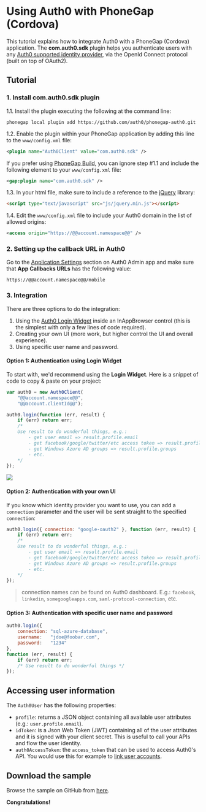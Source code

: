 # Using Auth0 with PhoneGap (Cordova)

This tutorial explains how to integrate Auth0 with a PhoneGap (Cordova) application. The __com.auth0.sdk__ plugin helps you authenticate users with any [Auth0 supported identity provider](identityproviders), via the OpenId Connect protocol (built on top of OAuth2).

## Tutorial

### 1. Install com.auth0.sdk plugin

1.1. Install the plugin executing the following at the command line:

```
phonegap local plugin add https://github.com/auth0/phonegap-auth0.git
```

1.2. Enable the plugin within your PhoneGap application by adding this line to the `www/config.xml` file:

```xml
<plugin name="Auth0Client" value="com.auth0.sdk" />
```
	
If you prefer using <a href="http://build.phonegap.com/" target="_new">PhoneGap Build</a>, you can ignore step #1.1 and include the following element to your `www/config.xml` file:

```xml
<gap:plugin name="com.auth0.sdk" />
```

1.3. In your html file, make sure to include a reference to the <a target="_new" href="http://jquery.com/download/">jQuery</a> library:

```html
<script type="text/javascript" src="js/jquery.min.js"></script>
```

1.4. Edit the `www/config.xml` file to include your Auth0 domain in the list of allowed origins:

```xml
<access origin="https://@@account.namespace@@" />
```

### 2. Setting up the callback URL in Auth0

<div class="setup-callback">
<p>Go to the <a href="@@uiAppSettingsURL@@" target="_new">Application Settings</a> section on Auth0 Admin app and make sure that <b>App Callbacks URLs</b> has the following value:</p>

<pre><code>https://@@account.namespace@@/mobile</pre></code>
</div>

### 3. Integration
There are three options to do the integration: 

1. Using the [Auth0 Login Widget](login-widget2) inside an InAppBrowser control (this is the simplest with only a few lines of code required).
2. Creating your own UI (more work, but higher control the UI and overall experience).
3. Using specific user name and password.

#### Option 1: Authentication using Login Widget

To start with, we'd recommend using the __Login Widget__. Here is a snippet of code to copy & paste on your project: 

```javascript
var auth0 = new Auth0Client(
	"@@account.namespace@@",
	"@@account.clientId@@");

auth0.login(function (err, result) {
	if (err) return err;
	/* 
	Use result to do wonderful things, e.g.: 
		- get user email => result.profile.email
		- get facebook/google/twitter/etc access token => result.profile.identities[0].access_token
		- get Windows Azure AD groups => result.profile.groups
		- etc.
	*/
});
```

![](/img/phonegap.auth0client.png)

#### Option 2: Authentication with your own UI

If you know which identity provider you want to use, you can add a `connection` parameter and the user will be sent straight to the specified `connection`:

```javascript
auth0.login({ connection: "google-oauth2" }, function (err, result) {
	if (err) return err;
	/* 
	Use result to do wonderful things, e.g.: 
		- get user email => result.profile.email
		- get facebook/google/twitter/etc access token => result.profile.identities[0].access_token
		- get Windows Azure AD groups => result.profile.groups
		- etc.
	*/
});
```

> connection names can be found on Auth0 dashboard. E.g.: `facebook`, `linkedin`, `somegoogleapps.com`, `saml-protocol-connection`, etc.

#### Option 3: Authentication with specific user name and password

```javascript
auth0.login({ 
	connection: "sql-azure-database", 
	username: 	"jdoe@foobar.com", 
	password: 	"1234" 
},
function (err, result) {
	if (err) return err;
	/* Use result to do wonderful things */ 
});
```

## Accessing user information

The `Auth0User` has the following properties:

* `profile`: returns a JSON object containing all available user attributes (e.g.: `user.profile.email`).
* `idToken`: is a Json Web Token (JWT) containing all of the user attributes and it is signed with your client secret. This is useful to call your APIs and flow the user identity.
* `auth0AccessToken`: the `access_token` that can be used to access Auth0's API. You would use this for example to [link user accounts](link-accounts).

## Download the sample

Browse the sample on GitHub from [here](https://github.com/auth0/phonegap-auth0-sample).


**Congratulations!**
